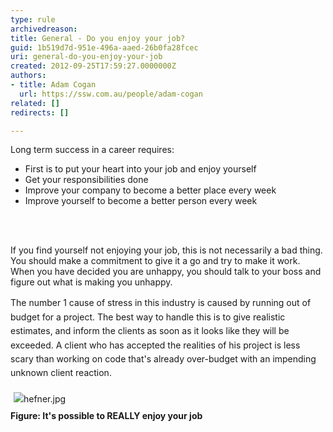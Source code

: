 ```yaml
---
type: rule
archivedreason: 
title: General - Do you enjoy your job?
guid: 1b519d7d-951e-496a-aaed-26b0fa28fcec
uri: general-do-you-enjoy-your-job
created: 2012-09-25T17:59:27.0000000Z
authors:
- title: Adam Cogan
  url: https://ssw.com.au/people/adam-cogan
related: []
redirects: []

---
```



 <p>Long term success in a career requires&#58;             </p>
                <ul>
                    <li>First is to put your heart into your job and enjoy yourself</li>
                    <li>Get your responsibilities done</li>
                    <li>Improve your company to become a better place every week</li>
                    <li>Improve yourself to become a better person every week</li>
                </ul>
<br><excerpt class='endintro'></excerpt><br>
<p>
                    If you find yourself not enjoying your job, this is not necessarily a bad thing.
                    You should make a commitment to give it a go and try to make it work. When you have
                    decided you are unhappy, you should talk to your boss and figure out what is making
                    you unhappy.&#160;</p><p><span style="line-height&#58;1.6;">The number 1 cause of stress in this industry is ca</span><span style="line-height&#58;1.6;">used by running out of budget&#160;for a project.&#160;The
                    best way to handle this is</span><span style="line-height&#58;1.6;"> to give realistic estimates, and inform the clients as
                    soon as it looks like they will be exceeded. A client who has accepted the realities
                    of his project is less scary than working on code that's already over-budget with
                    an impending unknown client reaction.​</span></p><p><span style="line-height&#58;1.6;"><img src="/Management/Rules-to-Better-Software-Consultants-Working-in-a-Team/PublishingImages/hefner.jpg" alt="hefner.jpg" style="margin&#58;5px;" /><br><strong>Figure&#58; It's possible to REALLY&#160;enjoy your job</strong><br></span></p>


